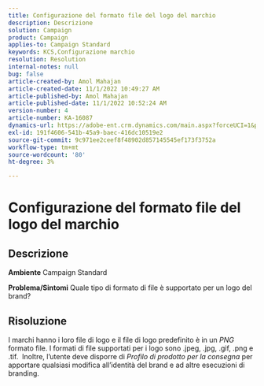 ```yaml
---
title: Configurazione del formato file del logo del marchio
description: Descrizione
solution: Campaign
product: Campaign
applies-to: Campaign Standard
keywords: KCS,Configurazione marchio
resolution: Resolution
internal-notes: null
bug: false
article-created-by: Amol Mahajan
article-created-date: 11/1/2022 10:49:27 AM
article-published-by: Amol Mahajan
article-published-date: 11/1/2022 10:52:24 AM
version-number: 4
article-number: KA-16087
dynamics-url: https://adobe-ent.crm.dynamics.com/main.aspx?forceUCI=1&pagetype=entityrecord&etn=knowledgearticle&id=37eab4d6-d259-ed11-9561-6045bd006a22
exl-id: 191f4606-541b-45a9-baec-416dc10519e2
source-git-commit: 9c971ee2ceef8f48902d857145545ef173f3752a
workflow-type: tm+mt
source-wordcount: '80'
ht-degree: 3%

---
```


# Configurazione del formato file del logo del marchio

## Descrizione

<b>Ambiente</b>
Campaign Standard


<b>Problema/Sintomi</b>
Quale tipo di formato di file è supportato per un logo del brand?


## Risoluzione


I marchi hanno i loro file di logo e il file di logo predefinito è in un *PNG* formato file. I formati di file supportati per i logo sono .jpeg, .jpg, .gif, .png e .tif.  Inoltre, l’utente deve disporre di *Profilo di prodotto per la consegna* per apportare qualsiasi modifica all’identità del brand e ad altre esecuzioni di branding.
